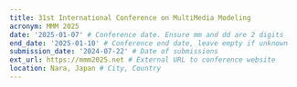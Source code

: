 ```yaml
---
title: 31st International Conference on MultiMedia Modeling
acronym: MMM 2025
date: '2025-01-07' # Conference date. Ensure mm and dd are 2 digits
end_date: '2025-01-10' # Conference end date, leave empty if unknown
submission_date: '2024-07-22' # Date of submissions
ext_url: https://mmm2025.net # External URL to conference website
location: Nara, Japan # City, Country
---
```

